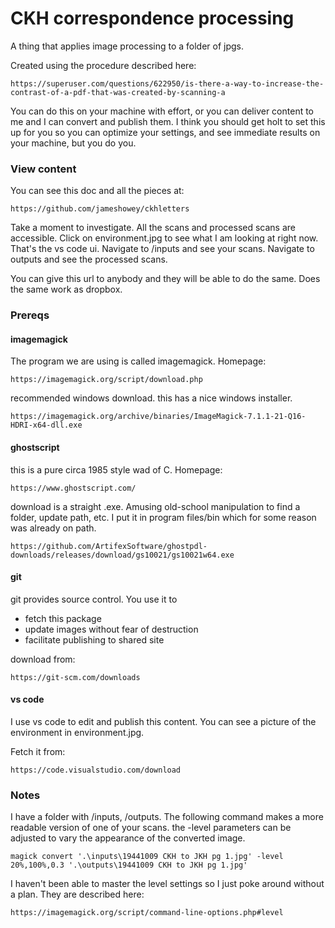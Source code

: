 # CKH correspondence processing

A thing that applies image processing to a folder of jpgs. 

Created using the procedure described here:

    https://superuser.com/questions/622950/is-there-a-way-to-increase-the-contrast-of-a-pdf-that-was-created-by-scanning-a

You can do this on your machine with effort, or you can deliver content to me and I can convert and publish them. I think you should get holt to set this up for you so you can optimize your settings, and see immediate results on your machine, but you do you.

### View content

You can see this doc and all the pieces at:

    https://github.com/jameshowey/ckhletters

Take a moment to investigate. All the scans and processed scans are accessible. Click on environment.jpg to see what I am looking at right now. That's the vs code ui. Navigate to /inputs and see your scans. Navigate to outputs and see the processed scans.

You can give this url to anybody and they will be able to do the same. Does the same work as dropbox.

### Prereqs

#### imagemagick

The program we are using is called imagemagick. Homepage:

    https://imagemagick.org/script/download.php

recommended windows download. this has a nice windows installer.

    https://imagemagick.org/archive/binaries/ImageMagick-7.1.1-21-Q16-HDRI-x64-dll.exe

#### ghostscript

this is a pure circa 1985 style wad of C. Homepage:

    https://www.ghostscript.com/

download is a straight .exe. Amusing old-school manipulation to find a folder, update path, etc. I put it in program files/bin which for some reason was already on path.

    https://github.com/ArtifexSoftware/ghostpdl-downloads/releases/download/gs10021/gs10021w64.exe

#### git

git provides source control. You use it to 
* fetch this package
* update images without fear of destruction 
* facilitate publishing to shared site

download from:

    https://git-scm.com/downloads

#### vs code

I use vs code to edit and publish this content. You can see a picture of the environment in environment.jpg.

Fetch it from:

    https://code.visualstudio.com/download

### Notes

I have a folder with /inputs, /outputs. The following command makes a more readable version of one of your scans. the -level parameters can be adjusted to vary the appearance of the converted image. 

    magick convert '.\inputs\19441009 CKH to JKH pg 1.jpg' -level 20%,100%,0.3 '.\outputs\19441009 CKH to JKH pg 1.jpg'

I haven't been able to master the level settings so I just poke around without a plan. They are described here:

    https://imagemagick.org/script/command-line-options.php#level




